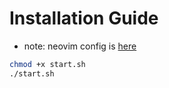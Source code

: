 # Installation Guide
 
  - note: neovim config is [here](https://github.com/MrCatNerd/MyNeovimConfig)

```sh
chmod +x start.sh
./start.sh
```
